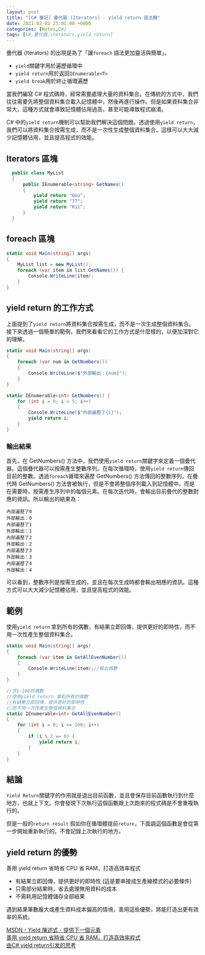```yaml
---
layout: post
title: "[C# 筆記] 疊代器 (Iterators) - yield return 語法糖"
date: 2021-02-02 23:01:00 +0800
categories: [Notes,C#]
tags: [C#,疊代器,iterators,yield return]
---
```


疊代器 (Iterators) 的出現是為了「讓`foreach` 語法更加靈活與簡單」。     

- `yield`關鍵字用於遍歷循環中
- `yield return`用於返回`IEnumerable<T>`
- `yield break`用於終止循環遍歷

當我們編寫 C# 程式碼時，經常需要處理大量的資料集合。在傳統的方式中，我們往往需要先將整個資料集合載入記憶體中，然後再進行操作。但是如果資料集合非常大，這種方式就會導致記憶體佔用過高，甚至可能導致程式崩潰。        

C# 中的`yield return`機制可以幫助我們解決這個問題。透過使用`yield return`，我們可以將資料集合按需生成，而不是一次性生成整個資料集合。這樣可以大大減少記憶體佔用，並且提高程式的效能。     

## Iterators 區塊

```c#
  public class MyList 
  {
      public IEnumerable<string> GetNames() 
      {
          yield return "Qoo";
          yield return "77";
          yield return "Rii";
      }
  }
```

## foreach 區塊

```c#
static void Main(string[] args)
{
    MyList list = new MyList();
    foreach (var item in list.GetNames()) {
        Console.WriteLine(item);
    }
}
```

## yield return 的工作方式

上面提到了`yield return`將資料集合按需生成，而不是一次生成整個資料集合。接下來透過一個簡單的範例，我們來看看它的工作方式是什麼樣的，以便加深對它的理解。        

```c#
static void Main(string[] args)
{
    foreach (var num in GetNumbers())
    {
        Console.WriteLine($"外部輸出：{num}");
    }
}

static IEnumerable<int> GetNumbers() {
    for (int i = 0; i < 5; i++)
    {
        Console.WriteLine($"內部遍歷了{i}");
        yield return i;
    }
}
```

### 輸出結果

首先，在 GetNumbers() 方法中，我們使用`yield return`關鍵字來定義一個疊代器。這個疊代器可以按需產生整數序列。在每次循環時，使用`yield return`傳回目前的整數。透過`foreach`循環來遍歷 GetNumbers() 方法傳回的整數序列。在疊代時 GetNumbers() 方法會被執行，但是不會將整個序列載入到記憶體中。而是在需要時，按需產生序列中的每個元素。在每次迭代時，會輸出目前疊代的整數對應的資訊。所以輸出的結果為：
```
內部遍歷了0
外部輸出：0
內部遍歷了1
外部輸出：1
內部遍歷了2
外部輸出：2
內部遍歷了3
外部輸出：3
內部遍歷了4
外部輸出：4
```

可以看到，整數序列是按需生成的，並且在每次生成時都會輸出相應的資訊。這種方式可以大大減少記憶體佔用，並且提高程式的效能。


## 範例

使用`yield return` 拿到所有的偶數，有結果立即回傳，提供更好的即時性，而不用一次性產生整個資料集合。

```c#
static void Main(string[] args)
{
    foreach (var item in GetAllEvenNumber())
    {
        Console.WriteLine(item);//輸出偶數
    }
}

//求1-100的偶數
//使用yield return 拿到所有的偶數
//有結果立即回傳，提供更好的即時性
//而不用一次性產生整個資料集合
static IEnumerable<int> GetAllEvenNumber() 
{
    for (int i = 0; i <= 100; i++)
    {
        if (i % 2 == 0) {
            yield return i;
        }
    }
}
```

## 結論

`Yield Return`關鍵字的作用就是退出目前函數，並且會保存目前函數執行到什麼地方，也就上下文。你會發現下次執行這個函數跟上次跑來的程式碼是不會重複執行的。      

但是一般的`return result` 假如你在循環體提前`return`，下面調這個函數是會從第一步開始重新執行的。不會記錄上次執行的地方。


## yield return 的優勢
善用 yield return 省時省 CPU 省 RAM，打造高效率程式

- 有結果立即回傳，提供更好的即時性 (這是要串接成生產線模式的必要條件)
- 只需部分結果時，省去處理無用資料的成本
- 不需耗用記憶體儲存全部結果

遇到結果筆數龐大或產生資料成本偏高的情境，善用這些優勢，將能打造出更有效率的系統。



[MSDN - Yield 陳述式 - 提供下一個元素](https://learn.microsoft.com/zh-tw/dotnet/csharp/language-reference/statements/yield)     
[善用 yield return 省時省 CPU 省 RAM，打造高效率程式](https://blog.darkthread.net/blog/yield-return/)      
[由C# yield return引发的思考](https://www.cnblogs.com/wucy/p/17443749.html)